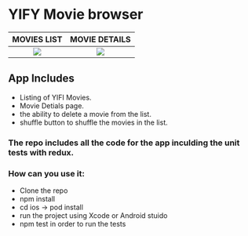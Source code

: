 # YIFY Movie browser




MOVIES LIST             |  MOVIE DETAILS
:-------------------------:|:-------------------------:
![](https://user-images.githubusercontent.com/16765528/129427522-b75ffc18-0a0e-458c-837b-6fcb7d618b9d.png)  |  ![](https://user-images.githubusercontent.com/16765528/129427527-c76d9185-b9ef-4101-8c2c-b1414a720d36.png)

## App Includes

- Listing of YIFI Movies.
- Movie Detials page.
- the ability to delete a movie from the list.
- shuffle button to shuffle the movies in the list.

### The repo includes all the code for the app inculding the unit tests with redux.

### How can you use it:

- Clone the repo
- npm install
- cd ios -> pod install
- run the project using Xcode or Android stuido
- npm test in order to run the tests



